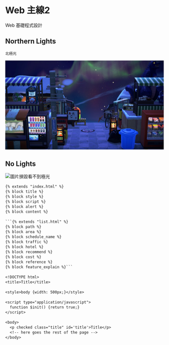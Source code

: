 # Web 主線2
Web 基礎程式設計
## Northern Lights
```bash
北極光
```
![北極光](./image/acnh_northernlight.jpg)
## No Lights
![圖片損毀看不到極光]()

    {% extends "index.html" %}
    {% block title %}
    {% block style %}
    {% block script %}
    {% block alert %}
    {% block content %}

    ```{% extends "list.html" %}
    {% block path %}
    {% block area %}
    {% block schedule_name %}
    {% block traffic %}
    {% block hotel %}
    {% block recommend %}
    {% block cost %}
    {% block reference %}
    {% block feature_explain %}```
    
    <!DOCTYPE html>
    <title>Title</title>

    <style>body {width: 500px;}</style>

    <script type="application/javascript">
      function $init() {return true;}
    </script>

    <body>
      <p checked class="title" id='title'>Title</p>
      <!-- here goes the rest of the page -->
    </body>
